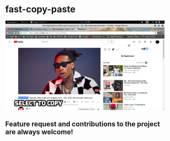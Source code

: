 # fast-copy-paste

[![N|Solid](https://raw.githubusercontent.com/fxnoob/fast-copy-paste/master/image.gif)](https://raw.githubusercontent.com/fxnoob/fast-copy-paste)


## Feature request and contributions to the project are always welcome!
